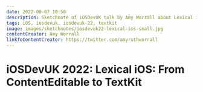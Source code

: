 ```yaml
---
date: 2022-09-07 10:50
description: Sketchnote of iOSDevUK talk by Amy Worrall about Lexical iOS
tags: iOS, iosdevuk, iosdevuk-22, textkit
image: images/sketchnotes/iosdevuk22-lexical-ios-small.jpg
contentCreator: Amy Worrall
linkToContentCreator: https://twitter.com/amyruthworrall
---
```


# iOSDevUK 2022: Lexical iOS: From ContentEditable to TextKit

